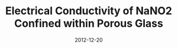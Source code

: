 ---
layout: publication
title: "2) Electrical Conductivity of NaNO2 Confined within Porous Glass"
authors: "L. Korotkova, V. Dvornikova, M. Vlasenko, T. Korotkova, A. Naberezhnov, Ewa Rysiakiewicz-Pasek"
date: 2012-12-20
source: http://www.tandfonline.com/doi/abs/10.1080/00150193.2013.786600#.VDrxjTb8hD8
---